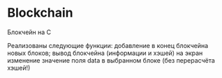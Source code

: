 # Blockchain
Блокчейн на C

Реализованы следующие функции:
  добавление в конец блокчейна новых блоков;
  вывод блокчейна (информации и хэшей) на экран
  изменение значение поля data в выбранном блоке (без перерасчёта хэшей!)

